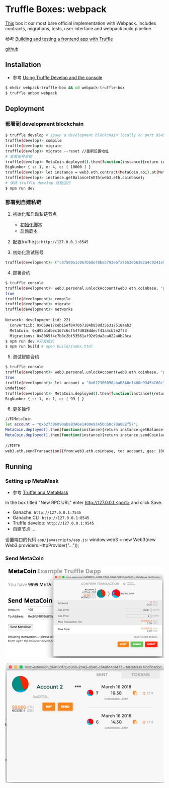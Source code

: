 # Truffle Boxes: webpack
[This](http://truffleframework.com/boxes/webpack) box it our most bare official implementation with Webpack. Includes contracts, migrations, tests, user interface and webpack build pipeline.

参考 [Building and testing a frontend app with Truffle](http://truffleframework.com/tutorials/building-testing-frontend-app-truffle-3)

[github](https://github.com/truffle-box/metacoin-box)

## Installation
 * 参考 [Using Truffle Develop and the console](http://truffleframework.com/docs/getting_started/console)

```bash
$ mkdir webpack-truffle-box && cd webpack-truffle-box
$ truffle unbox webpack
```
## Deployment

### 部署到 development blockchain

```bash
$ truffle develop # spawn a development blockchain locally on port 9545
truffle(develop)> compile
truffle(develop)> migrate
truffle(develop)> migrate --reset //重新设置地址
# 查看账号余额
truffle(develop)> MetaCoin.deployed().then(function(instance){return instance.getBalance(web3.eth.coinbase);});
BigNumber { s: 1, e: 4, c: [ 10000 ] }
truffle(develop)> let instance = web3.eth.contract(MetaCoin.abi).at(MetaCoin.address);
truffle(develop)> instance.getBalanceInEth(web3.eth.coinbase);
# 保持 truffle develop 进程运行
$ npm run dev
```

### 部署到自建私链

1. 初始化和启动私链节点

   * [初始化脚本](./ethereum-started/init-devchain.sh)
   * [启动脚本](./ethereum-started/run-devchain.sh)

2. 配置truffle.js: `http://127.0.0.1:8545`

3. 初始化测试账号

```bash
truffle(development)> ("c87509a1c067bbde78beb793e6fa76530b6382a4c0241e5e4a9ec0a0f44dc0d3","password")
```

4. 部署合约

```bash
$ truffle console
truffle(development)> web3.personal.unlockAccount(web3.eth.coinbase, "password", 15000);
true
truffle(development)> compile
truffle(development)> migrate
truffle(development)> networks

Network: development (id: 22)
  ConvertLib: 0x059e17ceb15ef8470b7184b858d356317518aab3
  MetaCoin: 0xd95b1dbec167c6cf547d018ddecf41a4cb2e2f73
  Migrations: 0x8065f4c7b8c2bf53561af92d9da2ea022a0b28ca
$ npm run dev #开发模式
$ npm run build # open build/index.html
```

5. 测试智能合约

```bash
$ truffle console
truffle(development)> web3.personal.unlockAccount(web3.eth.coinbase, "password", 15000);
true
truffle(development)> let account = "0x627306090abaB3A6e1400e9345bC60c78a8BEf57";
undefined
truffle(development)> MetaCoin.deployed().then(function(instance){return instance.getBalance(account);});
BigNumber { s: 1, e: 1, c: [ 99 ] }
```

6. 更多操作

```bash
//转MetaCoin
let account = "0x627306090abaB3A6e1400e9345bC60c78a8BEf57";
MetaCoin.deployed().then(function(instance){return instance.getBalance(account);});
MetaCoin.deployed().then(function(instance){return instance.sendCoin(account,100);});

//转ETH
web3.eth.sendTransaction({from:web3.eth.coinbase, to: account, gas: 100000, value:web3.toWei(10,"ether")});
```

## Running

### Setting up MetaMask
 * 参考 [Truffle and MetaMask](http://truffleframework.com/docs/advanced/truffle-with-metamask)

In the box titled "New RPC URL" enter http://127.0.0.1:<port> and click Save.

 * Ganache: `http://127.0.0.1:7545`
 * Ganache CLI: `http://127.0.0.1:8545`
 * Truffle develop: `http://127.0.0.1:9545`
 * 自建节点: ...

设置端口的代码 `app/javascripts/app.js`: window.web3 = new Web3(new Web3.providers.HttpProvider("..."));

### Send MetaCoin

![confirm transaction](confirm-transaction.png)

![list transaction](list-transaction.png)